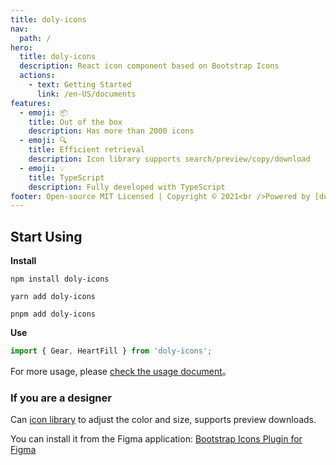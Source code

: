 ```yaml
---
title: doly-icons
nav:
  path: /
hero:
  title: doly-icons
  description: React icon component based on Bootstrap Icons
  actions:
    - text: Getting Started
      link: /en-US/documents
features:
  - emoji: 📦
    title: Out of the box
    description: Has more than 2000 icons
  - emoji: 🔍
    title: Efficient retrieval
    description: Icon library supports search/preview/copy/download
  - emoji: 💡
    title: TypeScript
    description: Fully developed with TypeScript
footer: Open-source MIT Licensed | Copyright © 2021<br />Powered by [dumi](https://d.umijs.org)
---
```


## Start Using

**Install**

```shell
npm install doly-icons
```

```shell
yarn add doly-icons
```

```shell
pnpm add doly-icons
```

**Use**

```typescript
import { Gear, HeartFill } from 'doly-icons';
```

For more usage, please [check the usage document](/en-US/documents)。

### If you are a designer

Can [icon library](/en-US/icons) to adjust the color and size, supports preview downloads.

You can install it from the Figma application: [Bootstrap Icons Plugin for Figma](https://www.figma.com/community/plugin/868341386266170307/Bootstrap-Icons)

[bootstrap icons]: https://icons.getbootstrap.com/
[svg symbol]: https://css-tricks.com/svg-symbol-good-choice-icons/
